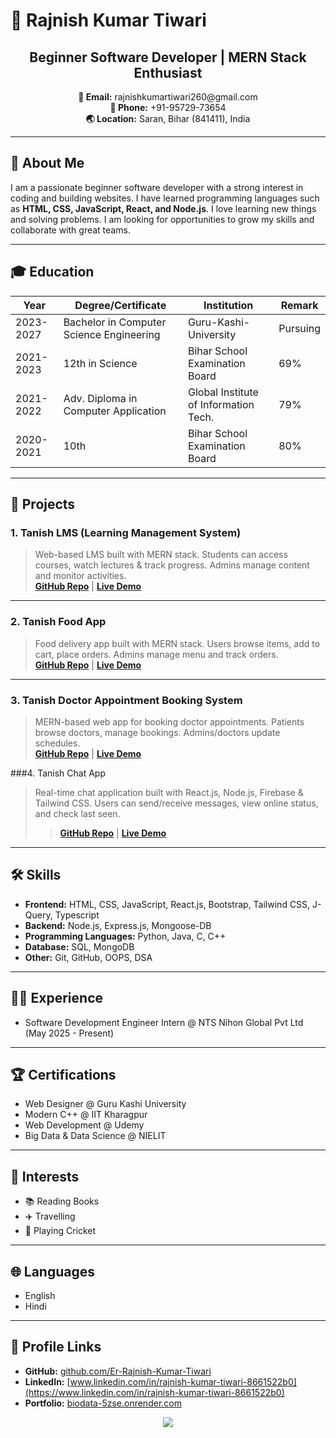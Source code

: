 # 🚀 Rajnish Kumar Tiwari

<div align="center">

  <h2>Beginner Software Developer | MERN Stack Enthusiast</h2>
  <p>
    <b>📧 Email:</b> rajnishkumartiwari260@gmail.com <br>
    <b>📱 Phone:</b> +91-95729-73654 <br>
    <b>🌏 Location:</b> Saran, Bihar (841411), India <br>
  </p>
</div>

---

## 👋 About Me

I am a passionate beginner software developer with a strong interest in coding and building websites. I have learned programming languages such as **HTML, CSS, JavaScript, React, and Node.js**. I love learning new things and solving problems. I am looking for opportunities to grow my skills and collaborate with great teams.

---

## 🎓 Education

| Year         | Degree/Certificate                            | Institution                            | Remark         |
|--------------|-----------------------------------------------|----------------------------------------|---------------|
| 2023-2027    | Bachelor in Computer Science Engineering      | Guru-Kashi-University                  | Pursuing      |
| 2021-2023    | 12th in Science                              | Bihar School Examination Board          | 69%           |
| 2021-2022    | Adv. Diploma in Computer Application         | Global Institute of Information Tech.   | 79%           |
| 2020-2021    | 10th                                         | Bihar School Examination Board          | 80%           |

---

## 💼 Projects

### 1. Tanish LMS (Learning Management System)  
> Web-based LMS built with MERN stack. Students can access courses, watch lectures & track progress. Admins manage content and monitor activities.  
> **[GitHub Repo](https://github.com/Er-Rajnish-Kumar-Tiwari/LMS/)** | **[Live Demo](https://lms-786c.onrender.com/)**

---

### 2. Tanish Food App  
> Food delivery app built with MERN stack. Users browse items, add to cart, place orders. Admins manage menu and track orders.  
> **[GitHub Repo](https://github.com/Er-Rajnish-Kumar-Tiwari/Food)** | **[Live Demo](https://food-fronted.onrender.com/)**

---

### 3. Tanish Doctor Appointment Booking System  
> MERN-based web app for booking doctor appointments. Patients browse doctors, manage bookings. Admins/doctors update schedules.  
> **[GitHub Repo](https://github.com/Er-Rajnish-Kumar-Tiwari/DABS/)** | **[Live Demo](https://doctor-booking-system-jdde.onrender.com/)**

###4. Tanish Chat App
> Real-time chat application built with React.js, Node.js, Firebase & Tailwind CSS. Users can send/receive messages, view online status, and check last seen.
> > **[GitHub Repo](https://github.com/Er-Rajnish-Kumar-Tiwari/Chat-App/)** | **[Live Demo](https://tanish-chat-app.onrender.com)**
---

## 🛠️ Skills

- **Frontend:** HTML, CSS, JavaScript, React.js, Bootstrap, Tailwind CSS, J-Query, Typescript
- **Backend:** Node.js, Express.js, Mongoose-DB
- **Programming Languages:** Python, Java, C, C++
- **Database:** SQL, MongoDB
- **Other:** Git, GitHub, OOPS, DSA

---

## 👨‍💻 Experience

- Software Development Engineer Intern @ NTS Nihon Global Pvt Ltd (May 2025 - Present)

---

## 🏆 Certifications

- Web Designer @ Guru Kashi University
- Modern C++ @ IIT Kharagpur
- Web Development @ Udemy
- Big Data & Data Science @ NIELIT

---

## 🌟 Interests

- 📚 Reading Books
- ✈️ Travelling
- 🏏 Playing Cricket

---

## 🌐 Languages

- English
- Hindi

---

## 📂 Profile Links

- **GitHub:** [github.com/Er-Rajnish-Kumar-Tiwari](https://github.com/Er-Rajnish-Kumar-Tiwari/)
- **LinkedIn:** [www.linkedin.com/in/rajnish-kumar-tiwari-8661522b0](https://www.linkedin.com/in/rajnish-kumar-tiwari-8661522b0)
- **Portfolio:** [biodata-5zse.onrender.com](https://biodata-5zse.onrender.com/)


<div align="center">
  <img src="https://capsule-render.vercel.app/api?type=wave&color=gradient&height=100&section=footer&text=Thanks+for+visiting!&fontSize=30"/>
</div>
